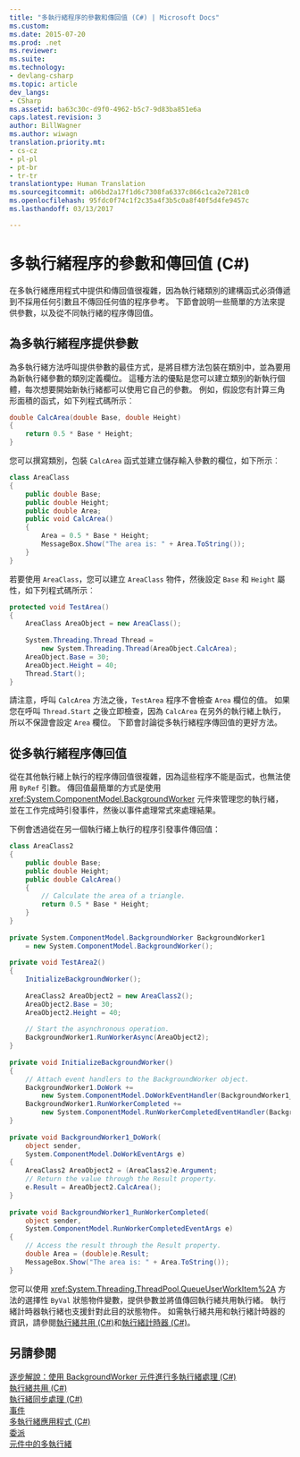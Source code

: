 ```yaml
---
title: "多執行緒程序的參數和傳回值 (C#) | Microsoft Docs"
ms.custom: 
ms.date: 2015-07-20
ms.prod: .net
ms.reviewer: 
ms.suite: 
ms.technology:
- devlang-csharp
ms.topic: article
dev_langs:
- CSharp
ms.assetid: ba63c30c-d9f0-4962-b5c7-9d83ba851e6a
caps.latest.revision: 3
author: BillWagner
ms.author: wiwagn
translation.priority.mt:
- cs-cz
- pl-pl
- pt-br
- tr-tr
translationtype: Human Translation
ms.sourcegitcommit: a06bd2a17f1d6c7308fa6337c866c1ca2e7281c0
ms.openlocfilehash: 95fdc0f74c1f2c35a4f3b5c0a8f40f5d4fe9457c
ms.lasthandoff: 03/13/2017

---
```

# <a name="parameters-and-return-values-for-multithreaded-procedures-c"></a>多執行緒程序的參數和傳回值 (C#)
在多執行緒應用程式中提供和傳回值很複雜，因為執行緒類別的建構函式必須傳遞到不採用任何引數且不傳回任何值的程序參考。 下節會說明一些簡單的方法來提供參數，以及從不同執行緒的程序傳回值。  
  
## <a name="supplying-parameters-for-multithreaded-procedures"></a>為多執行緒程序提供參數  
 為多執行緒方法呼叫提供參數的最佳方式，是將目標方法包裝在類別中，並為要用為新執行緒參數的類別定義欄位。 這種方法的優點是您可以建立類別的新執行個體，每次想要開始新執行緒都可以使用它自己的參數。 例如，假設您有計算三角形面積的函式，如下列程式碼所示︰  
  
```csharp  
double CalcArea(double Base, double Height)  
{  
    return 0.5 * Base * Height;  
}  
```  
  
 您可以撰寫類別，包裝 `CalcArea` 函式並建立儲存輸入參數的欄位，如下所示︰  
  
```csharp  
class AreaClass  
{  
    public double Base;  
    public double Height;  
    public double Area;  
    public void CalcArea()  
    {  
        Area = 0.5 * Base * Height;  
        MessageBox.Show("The area is: " + Area.ToString());  
    }  
}  
```  
  
 若要使用 `AreaClass`，您可以建立 `AreaClass` 物件，然後設定 `Base` 和 `Height` 屬性，如下列程式碼所示︰  
  
```csharp  
protected void TestArea()  
{  
    AreaClass AreaObject = new AreaClass();  
  
    System.Threading.Thread Thread =  
        new System.Threading.Thread(AreaObject.CalcArea);  
    AreaObject.Base = 30;  
    AreaObject.Height = 40;  
    Thread.Start();  
}  
```  
  
 請注意，呼叫 `CalcArea` 方法之後，`TestArea` 程序不會檢查 `Area` 欄位的值。 如果您在呼叫 `Thread.Start` 之後立即檢查，因為 `CalcArea` 在另外的執行緒上執行，所以不保證會設定 `Area` 欄位。 下節會討論從多執行緒程序傳回值的更好方法。  
  
## <a name="returning-values-from-multithreaded-procedures"></a>從多執行緒程序傳回值  
 從在其他執行緒上執行的程序傳回值很複雜，因為這些程序不能是函式，也無法使用 `ByRef` 引數。 傳回值最簡單的方式是使用 <xref:System.ComponentModel.BackgroundWorker> 元件來管理您的執行緒，並在工作完成時引發事件，然後以事件處理常式來處理結果。  
  
 下例會透過從在另一個執行緒上執行的程序引發事件傳回值：  
  
```csharp  
class AreaClass2  
{  
    public double Base;  
    public double Height;  
    public double CalcArea()  
    {  
        // Calculate the area of a triangle.  
        return 0.5 * Base * Height;  
    }  
}  
  
private System.ComponentModel.BackgroundWorker BackgroundWorker1  
    = new System.ComponentModel.BackgroundWorker();  
  
private void TestArea2()  
{  
    InitializeBackgroundWorker();  
  
    AreaClass2 AreaObject2 = new AreaClass2();  
    AreaObject2.Base = 30;  
    AreaObject2.Height = 40;  
  
    // Start the asynchronous operation.  
    BackgroundWorker1.RunWorkerAsync(AreaObject2);  
}  
  
private void InitializeBackgroundWorker()  
{  
    // Attach event handlers to the BackgroundWorker object.  
    BackgroundWorker1.DoWork +=  
        new System.ComponentModel.DoWorkEventHandler(BackgroundWorker1_DoWork);  
    BackgroundWorker1.RunWorkerCompleted +=  
        new System.ComponentModel.RunWorkerCompletedEventHandler(BackgroundWorker1_RunWorkerCompleted);  
}  
  
private void BackgroundWorker1_DoWork(  
    object sender,  
    System.ComponentModel.DoWorkEventArgs e)  
{  
    AreaClass2 AreaObject2 = (AreaClass2)e.Argument;  
    // Return the value through the Result property.  
    e.Result = AreaObject2.CalcArea();  
}  
  
private void BackgroundWorker1_RunWorkerCompleted(  
    object sender,  
    System.ComponentModel.RunWorkerCompletedEventArgs e)  
{  
    // Access the result through the Result property.  
    double Area = (double)e.Result;  
    MessageBox.Show("The area is: " + Area.ToString());  
}  
```  
  
 您可以使用 <xref:System.Threading.ThreadPool.QueueUserWorkItem%2A> 方法的選擇性 `ByVal` 狀態物件變數，提供參數並將值傳回執行緒共用執行緒。 執行緒計時器執行緒也支援針對此目的狀態物件。 如需執行緒共用和執行緒計時器的資訊，請參閱[執行緒共用 (C#)](../../../../csharp/programming-guide/concepts/threading/thread-pooling.md)和[執行緒計時器 (C#)](../../../../csharp/programming-guide/concepts/threading/thread-timers.md)。  
  
## <a name="see-also"></a>另請參閱  
 [逐步解說：使用 BackgroundWorker 元件進行多執行緒處理 (C#)](../../../../csharp/programming-guide/concepts/threading/walkthrough-multithreading-with-the-backgroundworker-component.md)   
 [執行緒共用 (C#)](../../../../csharp/programming-guide/concepts/threading/thread-pooling.md)   
 [執行緒同步處理 (C#)](../../../../csharp/programming-guide/concepts/threading/thread-synchronization.md)   
 [事件](../../../../csharp/programming-guide/events/index.md)   
 [多執行緒應用程式 (C#)](../../../../csharp/programming-guide/concepts/threading/multithreaded-applications.md)   
 [委派](../../../../csharp/programming-guide/delegates/index.md)   
 [元件中的多執行緒](http://msdn.microsoft.com/library/2fc31e68-fb71-4544-b654-0ce720478779)
